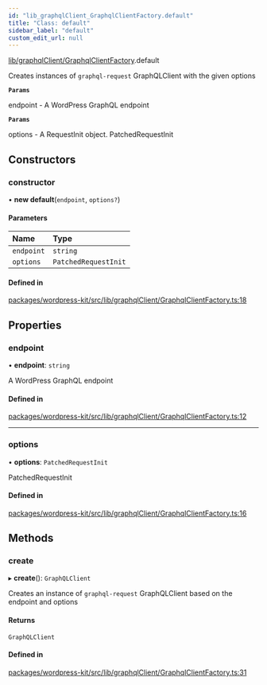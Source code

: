 ```yaml
---
id: "lib_graphqlClient_GraphqlClientFactory.default"
title: "Class: default"
sidebar_label: "default"
custom_edit_url: null
---
```


[lib/graphqlClient/GraphqlClientFactory](../modules/lib_graphqlClient_GraphqlClientFactory.md).default

Creates instances of `graphql-request` GraphQLClient with the given options

**`Params`**

endpoint - A WordPress GraphQL endpoint

**`Params`**

options - A RequestInit object. PatchedRequestInit

## Constructors

### constructor

• **new default**(`endpoint`, `options?`)

#### Parameters

| Name | Type |
| :------ | :------ |
| `endpoint` | `string` |
| `options` | `PatchedRequestInit` |

#### Defined in

[packages/wordpress-kit/src/lib/graphqlClient/GraphqlClientFactory.ts:18](https://github.com/pantheon-systems/decoupled-kit-js/blob/b60e9be/packages/wordpress-kit/src/lib/graphqlClient/GraphqlClientFactory.ts#L18)

## Properties

### endpoint

• **endpoint**: `string`

A WordPress GraphQL endpoint

#### Defined in

[packages/wordpress-kit/src/lib/graphqlClient/GraphqlClientFactory.ts:12](https://github.com/pantheon-systems/decoupled-kit-js/blob/b60e9be/packages/wordpress-kit/src/lib/graphqlClient/GraphqlClientFactory.ts#L12)

___

### options

• **options**: `PatchedRequestInit`

PatchedRequestInit

#### Defined in

[packages/wordpress-kit/src/lib/graphqlClient/GraphqlClientFactory.ts:16](https://github.com/pantheon-systems/decoupled-kit-js/blob/b60e9be/packages/wordpress-kit/src/lib/graphqlClient/GraphqlClientFactory.ts#L16)

## Methods

### create

▸ **create**(): `GraphQLClient`

Creates an instance of `graphql-request` GraphQLClient based on the endpoint and options

#### Returns

`GraphQLClient`

#### Defined in

[packages/wordpress-kit/src/lib/graphqlClient/GraphqlClientFactory.ts:31](https://github.com/pantheon-systems/decoupled-kit-js/blob/b60e9be/packages/wordpress-kit/src/lib/graphqlClient/GraphqlClientFactory.ts#L31)
